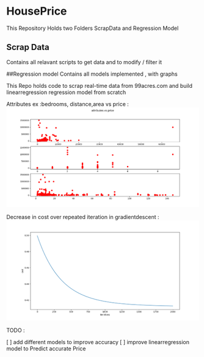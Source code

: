 # HousePrice

This Repository Holds two Folders ScrapData and Regression Model

## Scrap Data
Contains all relavant scripts to get data and to modify / filter it

##Regression model
Contains all models implemented , with graphs

This Repo holds code to scrap real-time data from 99acres.com and build linearregression regression model from scratch

Attributes ex :bedrooms, distance,area vs price :
![plotting attributes of dataframe with respect to price](./RegressionModel/befnormalize.png)

Decrease in cost over repeated iteration in gradientdescent :
![cost and iteration](./RegressionModel/cost&iter.png)

TODO :

[ ] add different models to improve accuracy
[ ] improve linearregression model to Predict accurate Price
